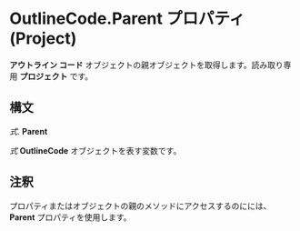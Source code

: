 
# OutlineCode.Parent プロパティ (Project)

 **アウトライン コード** オブジェクトの親オブジェクトを取得します。読み取り専用 **プロジェクト** です。


## 構文

 _式_. **Parent**

 _式_ **OutlineCode** オブジェクトを表す変数です。


## 注釈

プロパティまたはオブジェクトの親のメソッドにアクセスするのにには、  **Parent** プロパティを使用します。

